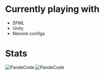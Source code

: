 # Currently playing with
 - SFML
 - Unity
 - Neovim configs
# Stats
<div>
 <img align="left" src="https://github-readme-stats.vercel.app/api/top-langs?username=PandeCode&show_icons=true&locale=en&theme=dracula" alt="PandeCode" />
 <img align="center" src="https://github-readme-stats.vercel.app/api?username=PandeCode&show_icons=true&locale=en&count_private=true&theme=dracula" alt="PandeCode">
</div>
